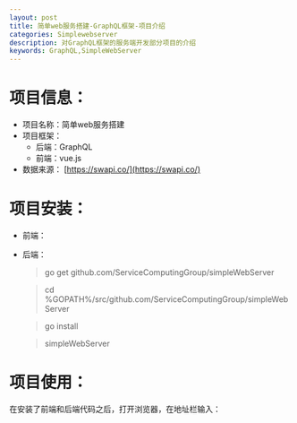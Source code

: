 ```yaml
---
layout: post
title: 简单web服务搭建-GraphQL框架-项目介绍
categories: Simplewebserver
description: 对GraphQL框架的服务端开发部分项目的介绍
keywords: GraphQL,SimpleWebServer
---
```


<!--上面的尽量不要动-->
# 项目信息：
+ 项目名称：简单web服务搭建
+ 项目框架：
  + 后端：GraphQL
  + 前端：vue.js
+ 数据来源：
  [https://swapi.co/](https://swapi.co/)
  
# 项目安装：
+ 前端：
+ 后端：
  > go get github.com/ServiceComputingGroup/simpleWebServer
  
  >cd %GOPATH%/src/github.com/ServiceComputingGroup/simpleWebServer
    
  >go install
  
  >simpleWebServer
  
# 项目使用：

在安装了前端和后端代码之后，打开浏览器，在地址栏输入：
